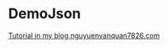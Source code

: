 # DemoJson
[Tutorial in my blog nguyuenvanquan7826.com](http://nguyenvanquan7826.com/2015/08/17/android-json-trong-android-phan-1-json-va-cach-xuat-json-bang-php/)
